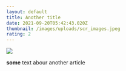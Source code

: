 ```yaml
---
layout: default
title: Another title
date: 2021-09-20T05:42:43.020Z
thumbnail: /images/uploads/scr_images.jpeg
rating: 2
---
```

![](/images/uploads/java.jpg)

**some** text abour another article